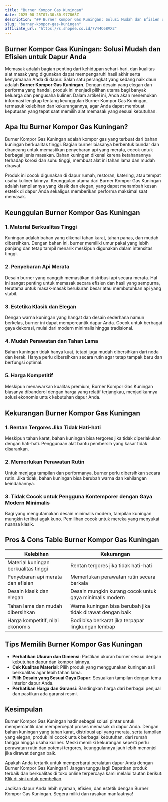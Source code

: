 ```yaml
---
title: "Burner Kompor Gas Kuningan"
date: 2025-08-25T07:30:30.977868Z
description: "## Burner Kompor Gas Kuningan: Solusi Mudah dan Efisien untuk Dapur Anda..."
slug: "burner-kompor-gas-kuningan"
affiliate_url: "https://s.shopee.co.id/7V44C68VX2"
---
```

## Burner Kompor Gas Kuningan: Solusi Mudah dan Efisien untuk Dapur Anda

Memasak adalah bagian penting dari kehidupan sehari-hari, dan kualitas alat masak yang digunakan dapat mempengaruhi hasil akhir serta kenyamanan Anda di dapur. Salah satu perangkat yang sedang naik daun adalah **Burner Kompor Gas Kuningan**. Dengan desain yang elegan dan performa yang handal, produk ini menjadi pilihan utama bagi banyak keluarga dan pengusaha kuliner. Dalam artikel ini, Anda akan menemukan informasi lengkap tentang keunggulan Burner Kompor Gas Kuningan, termasuk kelebihan dan kekurangannya, agar Anda dapat membuat keputusan yang tepat saat memilih alat memasak yang sesuai kebutuhan.

## Apa Itu Burner Kompor Gas Kuningan?

Burner Kompor Gas Kuningan adalah kompor gas yang terbuat dari bahan kuningan berkualitas tinggi. Bagian burner biasanya berbentuk bundar dan dirancang untuk memastikan penyebaran api yang merata, cocok untuk berbagai jenis masakan. Bahan kuningan dikenal karena ketahanannya terhadap korosi dan suhu tinggi, membuat alat ini tahan lama dan mudah dirawat.

Produk ini cocok digunakan di dapur rumah, restoran, katering, atau tempat usaha kuliner lainnya. Keunggulan utama dari Burner Kompor Gas Kuningan adalah tampilannya yang klasik dan elegan, yang dapat menambah kesan estetik di dapur Anda sekaligus memberikan performa maksimal saat memasak.

## Keunggulan Burner Kompor Gas Kuningan

### 1. Material Berkualitas Tinggi

Kuningan adalah bahan yang dikenal tahan karat, tahan panas, dan mudah dibersihkan. Dengan bahan ini, burner memiliki umur pakai yang lebih panjang dan tetap tampil menarik meskipun digunakan dalam intensitas tinggi.

### 2. Penyebaran Api Merata

Desain burner yang canggih memastikan distribusi api secara merata. Hal ini sangat penting untuk memasak secara efisien dan hasil yang sempurna, terutama untuk masak-masak berukuran besar atau membutuhkan api yang stabil.

### 3. Estetika Klasik dan Elegan

Dengan warna kuningan yang hangat dan desain sederhana namun berkelas, burner ini dapat mempercantik dapur Anda. Cocok untuk berbagai gaya dekorasi, mulai dari modern minimalis hingga tradisional.

### 4. Mudah Perawatan dan Tahan Lama

Bahan kuningan tidak hanya kuat, tetapi juga mudah dibersihkan dari noda dan kerak. Hanya perlu dibersihkan secara rutin agar tetap tampak baru dan berfungsi optimal.

### 5. Harga Kompetitif

Meskipun menawarkan kualitas premium, Burner Kompor Gas Kuningan biasanya dibanderol dengan harga yang relatif terjangkau, menjadikannya solusi ekonomis untuk kebutuhan dapur Anda.

## Kekurangan Burner Kompor Gas Kuningan

### 1. Rentan Tergores Jika Tidak Hati-hati

Meskipun tahan karat, bahan kuningan bisa tergores jika tidak diperlakukan dengan hati-hati. Penggunaan alat bantu pembersih yang kasar tidak disarankan.

### 2. Memerlukan Perawatan Rutin

Untuk menjaga tampilan dan performanya, burner perlu dibersihkan secara rutin. Jika tidak, bahan kuningan bisa berubah warna dan kehilangan keindahannya.

### 3. Tidak Cocok untuk Pengguna Kontemporer dengan Gaya Modern Minimalis

Bagi yang mengutamakan desain minimalis modern, tampilan kuningan mungkin terlihat agak kuno. Pemilihan cocok untuk mereka yang menyukai nuansa klasik.

## Pros & Cons Table Burner Kompor Gas Kuningan

| Kelebihan                                                  | Kekurangan                                              |
|--------------------------------------------------------------|----------------------------------------------------------|
| Material kuningan berkualitas tinggi                        | Rentan tergores jika tidak hati-hati                    |
| Penyebaran api merata dan efisien                            | Memerlukan perawatan rutin secara berkala             |
| Desain klasik dan elegan                                    | Desain mungkin kurang cocok untuk gaya minimalis modern |
| Tahan lama dan mudah dibersihkan                            | Warna kuningan bisa berubah jika tidak dirawat dengan baik |
| Harga kompetitif, nilai ekonomis                          | Bodi bisa berkarat jika terpapar lingkungan lembap    |

## Tips Memilih Burner Kompor Gas Kuningan

- **Perhatikan Ukuran dan Dimensi**: Pastikan ukuran burner sesuai dengan kebutuhan dapur dan kompor lainnya.
- **Cek Kualitas Material**: Pilih produk yang menggunakan kuningan asli berkualitas agar lebih tahan lama.
- **Pilih Desain yang Sesuai Gaya Dapur**: Sesuaikan tampilan dengan tema interior dapur Anda.
- **Perhatikan Harga dan Garansi**: Bandingkan harga dari berbagai penjual dan pastikan ada garansi resmi.

## Kesimpulan

Burner Kompor Gas Kuningan hadir sebagai solusi pintar untuk mempercantik dan mempercepat proses memasak di dapur Anda. Dengan bahan kuningan yang tahan karat, distribusi api yang merata, serta tampilan yang elegan, produk ini cocok untuk berbagai kebutuhan, dari rumah tangga hingga usaha kuliner. Meski memiliki kekurangan seperti perlu perawatan rutin dan potensi tergores, keunggulannya jauh lebih menonjol jika dirawat dengan baik.

Apakah Anda tertarik untuk memperbarui peralatan dapur Anda dengan Burner Kompor Gas Kuningan? Jangan tunggu lagi! Dapatkan produk terbaik dan berkualitas di toko online terpercaya kami melalui tautan berikut: [Klik di sini untuk pembelian](https://s.shopee.co.id/7V44C68VX2).

Jadikan dapur Anda lebih nyaman, efisien, dan estetik dengan Burner Kompor Gas Kuningan. Segera miliki dan rasakan manfaatnya!